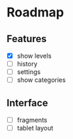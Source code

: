 # Roadmap

## Features

- [X] show levels
- [ ] history
- [ ] settings
- [ ] show categories

## Interface

- [ ] fragments
- [ ] tablet layout
